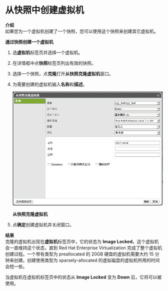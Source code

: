 # 从快照中创建虚拟机

**介绍**<br/>
如果您为一个虚拟机创建了一个快照，您可以使用这个快照来创建其它虚拟机。


**通过快照创建一个虚拟机**

1. 选**虚拟机**标签页并选择一个虚拟机。

2. 在详情框中点**快照**标签页列出有效的快照。

3. 选择一个快照，点**克隆**打开**从快照克隆虚拟机**窗口。

4. 为需要创建的虚拟机输入**名称**和**描述**。

   ![](../images/vm-clone-from-snapshot.png)

   **从快照克隆虚拟机**

5. 点**确定**创建虚拟机并关闭窗口。


**结果**<br/>
克隆的虚拟机出现在**虚拟机**标签页中，它的状态为 **Image Locked**。这个虚拟机会一直维持这个状态，直到 Red Hat Enterprise Virtualization 完成了整个虚拟机创建过程。一个带有类型为 preallocated 的 20GB 硬盘的虚拟机需要大约 15 分钟来创建。创建使用类型为 sparsely-allocated 的虚拟磁盘的虚拟机所用的时间会短一些。

当虚拟机在虚拟机标签页中的状态从 **Image Locked** 变为 **Down** 后，它将可以被使用。
